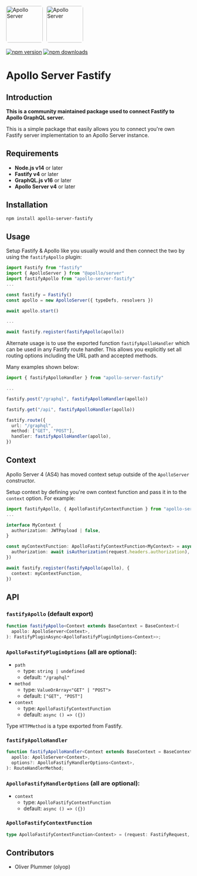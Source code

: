<a href='https://www.apollographql.com/'><img src='https://avatars.githubusercontent.com/u/17189275?s=200' style="border-radius: 6px; margin-right: 6px" height='100' alt='Apollo Server'></a>
<a href='https://www.apollographql.com/'><img src='https://avatars.githubusercontent.com/u/24939410?s=200' style="border-radius: 6px" height='100' alt='Apollo Server'></a>

[![npm version](https://badge.fury.io/js/apollo-server-fastify.svg)](https://badge.fury.io/js/@oly_op%2Fapollo-server-fastify.svg)
[![npm downloads](https://img.shields.io/npm/dm/apollo-server-fastify.svg?style=flat)](https://www.npmjs.com/package/@oly_op/apollo-server-fastify.svg)

# Apollo Server Fastify

## Introduction

**This is a community maintained package used to connect Fastify to Apollo GraphQL server.**

This is a simple package that easily allows you to connect you're own Fastify server implementation to an Apollo Server instance.

## Requirements

- **Node.js v14** or later 
- **Fastify v4** or later
- **GraphQL.js v16** or later
- **Apollo Server v4** or later


## Installation

```bash
npm install apollo-server-fastify
```

## Usage

Setup Fastify & Apollo like you usually would and then connect the two by using the `fastifyApollo` plugin: 

```typescript
import Fastify from "fastify"
import { ApolloServer } from "@apollo/server"
import fastifyApollo from "apollo-server-fastify"
...

const fastify = Fastify()
const apollo = new ApolloServer({ typeDefs, resolvers })

await apollo.start()

...

await fastify.register(fastifyApollo(apollo))
```

Alternate usage is to use the exported function `fastifyApolloHandler` which can be used in any Fastify route handler.
This allows you explicitly set all routing options including the URL path and accepted methods.

Many examples shown below:

```typescript
import { fastifyApolloHandler } from "apollo-server-fastify"

...

fastify.post("/graphql", fastifyApolloHandler(apollo))

fastify.get("/api", fastifyApolloHandler(apollo))

fastify.route({
  url: "/graphql",
  method: ["GET", "POST"],
  handler: fastifyApolloHandler(apollo),
})
```

## Context

Apollo Server 4 (AS4) has moved context setup outside of the `ApolloServer` constructor.


Setup context by defining you're own context function and pass it in to the `context` option. For example:

```typescript
import fastifyApollo, { ApolloFastifyContextFunction } from "apollo-server-fastify"
...

interface MyContext {
  authorization: JWTPayload | false,
}

const myContextFunction: ApolloFastifyContextFunction<MyContext> = async request => ({
  authorization: await isAuthorization(request.headers.authorization),
})

await fastify.register(fastifyApollo(apollo), {
  context: myContextFunction,
})
```

## API

### `fastifyApollo` (default export)

```typescript
function fastifyApollo<Context extends BaseContext = BaseContext>(
  apollo: ApolloServer<Context>,
): FastifyPluginAsync<ApolloFastifyPluginOptions<Context>>;
```

### `ApolloFastifyPluginOptions` (all are optional):

- `path`
  - type: `string | undefined`
  - default: `"/graphql"`
- `method`
  - type: `ValueOrArray<"GET" | "POST">`
  - default: `["GET", "POST"]`
- `context`
  - type: `ApolloFastifyContextFunction`
  - default: `async () => ({})`

Type `HTTPMethod` is a type exported from Fastify.

### `fastifyApolloHandler`

```typescript
function fastifyApolloHandler<Context extends BaseContext = BaseContext>(
  apollo: ApolloServer<Context>,
  options?: ApolloFastifyHandlerOptions<Context>,
): RouteHandlerMethod;
```

### `ApolloFastifyHandlerOptions` (all are optional):

- `context`
  - type: `ApolloFastifyContextFunction`
  - default: `async () => ({})`

### `ApolloFastifyContextFunction`
```typescript
type ApolloFastifyContextFunction<Context> = (request: FastifyRequest, reply: FastifyReply) => Promise<Context>;
```


## Contributors

- Oliver Plummer (olyop)